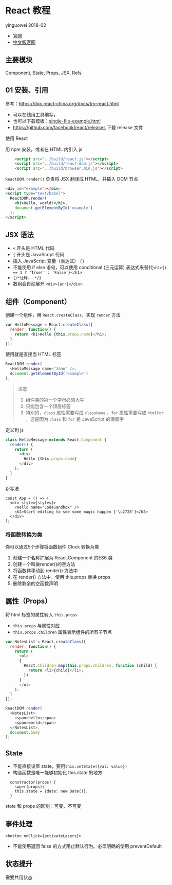 # React 教程

yinguowei 2018-02

- [官网](https://reactjs.org/)
- [中文版官网](https://doc.react-china.org/)

## 主要模块

Component, State, Props, JSX, Refs

## 01 安装、引用
参考：https://doc.react-china.org/docs/try-react.html

- 可以在线用工具编写，
- 也可以下载模板：[single-file-example.html](https://raw.githubusercontent.com/reactjs/reactjs.org/master/static/html/single-file-example.html)
- https://github.com/facebook/react/releases 下载 release 文件

使用 React

用 npm 安装，或者在 HTML 内引入 js

```html
    <script src="../build/react.js"></script>
    <script src="../build/react-dom.js"></script>
    <script src="../build/browser.min.js"></script>
```

`ReactDOM.render()` 负责将 JSX 翻译成 HTML，并插入 DOM 节点

```html
<div id="example"></div>
<script type="text/babel">
  ReactDOM.render(
    <h1>Hello, world!</h1>,
    document.getElementById('example')
  );
</script>
```

## JSX 语法
- `<` 开头是 HTML 代码
- `{` 开头是 JavaScript 代码
- 插入 JavaScript 变量（表达式） `{}`
- 不能使用 if else 语句，可以使用 conditional (三元运算) 表达式来替代`<h1>{i == 1 ? 'True!' : 'False'}</h1>`
- `{/*注释...*/}`
- 数组会自动展开 `<div>{arr}</div>`

## 组件（Component）

创建一个组件，用 `React.createClass`，实现 `render` 方法
```javascript
var HelloMessage = React.createClass({
  render: function() {
    return <h1>Hello {this.props.name}</h1>;
  }
});
```

使用就是直接当 HTML 标签
```javascript
ReactDOM.render(
  <HelloMessage name="John" />,
  document.getElementById('example')
);
```

> 注意
> 1. 组件类的第一个字母必须大写
> 2. 只能包含一个顶层标签
> 3. 特别的，`class` 属性需要写成 `className` ，`for` 属性需要写成 `htmlFor` ，这是因为 `class` 和 `for` 是 JavaScript 的保留字

定义到 js
```javascript
class HelloMessage extends React.Component {
  render() {
    return (
      <div>
        Hello {this.props.name}
      </div>
    );
  }
}
```

新写法
```
const App = () => (
  <div style={styles}>
    <Hello name="CodeSandbox" />
    <h2>Start editing to see some magic happen {'\u2728'}</h2>
  </div>
);
```
### 将函数转换为类
你可以通过5个步骤将函数组件 Clock 转换为类
1. 创建一个名称扩展为 React.Component 的ES6 类
2. 创建一个叫做render()的空方法
3. 将函数体移动到 render() 方法中
4. 在 render() 方法中，使用 this.props 替换 props
5. 删除剩余的空函数声明

## 属性（Props）

将 html 标签的属性转入 `this.props`
- `this.props` 与属性对应
- `this.props.children` 属性表示组件的所有子节点

```JavaScript
var NotesList = React.createClass({
  render: function() {
    return (
      <ol>
      {
        React.Children.map(this.props.children, function (child) {
          return <li>{child}</li>;
        })
      }
      </ol>
    );
  }
});

ReactDOM.render(
  <NotesList>
    <span>hello</span>
    <span>world</span>
  </NotesList>,
  document.body
);
```
## State 

- 不能直接设置 state，要用`this.setState({val: value})`
- 构造函数是唯一能够初始化 this.state 的地方
```
  constructor(props) {
    super(props);
    this.state = {date: new Date()};
  }
```

state 和 props 的区别：可变、不可变

## 事件处理
```
<button onClick={activateLasers}>
```

- 不能使用返回 false 的方式阻止默认行为。必须明确的使用 preventDefault

## 状态提升
需要共用状态

